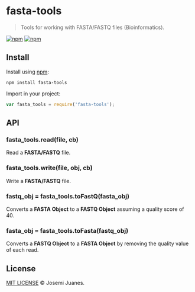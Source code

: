 # fasta-tools

> Tools for working with FASTA/FASTQ files (Bioinformatics).

[![npm](https://img.shields.io/npm/v/fasta-tools.svg?style=flat-square)](https://www.npmjs.com/package/fasta-tools)
[![npm](https://img.shields.io/npm/dt/fasta-tools.svg?style=flat-square)](https://www.npmjs.com/package/fasta-tools)


## Install

Install using [npm](https://npmjs.com):
```
npm install fasta-tools
```

Import in your project: 

```javascript
var fasta_tools = require('fasta-tools');
```

## API

### fasta_tools.read(file, cb)

Read a **FASTA/FASTQ** file.


### fasta_tools.write(file, obj, cb)

Write a **FASTA/FASTQ** file.

### fastq_obj = fasta_tools.toFastQ(fasta_obj)

Converts a **FASTA Object** to a **FASTQ Object** assuming a quality score of 40.

### fasta_obj = fasta_tools.toFasta(fastq_obj)

Converts a **FASTQ Object** to a **FASTA Object** by removing the quality value of each read.


## License 

[MIT LICENSE](./LICENSE) &copy; Josemi Juanes.
